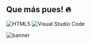 ## Que más pues! :fire:
![HTML5](https://img.shields.io/badge/html5-%23E34F26.svg?style=for-the-badge&logo=html5&logoColor=white) ![Visual Studio Code](https://img.shields.io/badge/Visual%20Studio%20Code-0078d7.svg?style=for-the-badge&logo=visual-studio-code&logoColor=white)


![banner](https://firebasestorage.googleapis.com/v0/b/proyectzcesde-lhm.appspot.com/o/images.jpg?alt=media&token=c56fa214-a159-4c09-a58b-b1970af73e5b)
